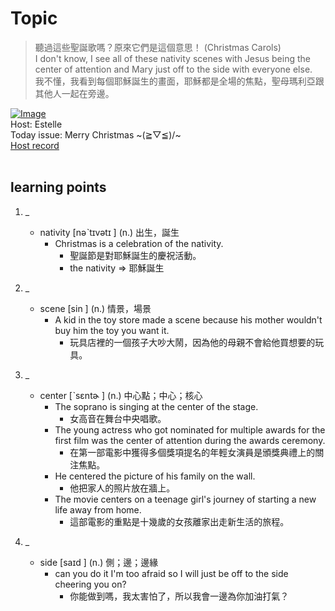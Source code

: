 # Topic

> 聽過這些聖誕歌嗎？原來它們是這個意思！ (Christmas Carols) <br>
> I don't know, I see all of these nativity scenes with Jesus being the center of attention and Mary just off to the side with everyone else. <br>
> 我不懂，我看到每個耶穌誕生的畫面，耶穌都是全場的焦點，聖母瑪利亞跟其他人一起在旁邊。 <br>

[![Image](https://cdn.voicetube.com/assets/thumbnails/fZ_kYSyOolI.jpg)](https://www.youtube.com/embed/fZ_kYSyOolI?rel=0&showinfo=0&cc_load_policy=0&controls=1&autoplay=1&iv_load_policy=3&playsinline=1&wmode=transparent&start=85&end=92&enablejsapi=1&origin=https://tw.voicetube.com&widgetid=1)<br>
Host: Estelle
<br>Today issue: Merry Christmas ~\(≧▽≦)/~
<br>
[Host record](https://cdn.voicetube.com/tmp/everyday_records/1829099090644362/3748.mp3)
<br><br>
## learning points
1. _
	* nativity  [nəˋtɪvətɪ ] (n.) 出生，誕生
		- Christmas is a celebration of the nativity.
			+ 聖誕節是對耶穌誕生的慶祝活動。
			+ the nativity => 耶穌誕生

2. _
	* scene  [sin ] (n.) 情景，場景
		- A kid in the toy store made a scene because his mother wouldn't buy him the toy you want it.
			+ 玩具店裡的一個孩子大吵大鬧，因為他的母親不會給他買想要的玩具。

3. _
	* center  [ˋsɛntɚ ] (n.) 中心點；中心；核心
		- The soprano is singing at the center of the stage.
			+ 女高音在舞台中央唱歌。
		- The young actress who got nominated for multiple awards for the first film was the center of attention during the awards ceremony.
			+ 在第一部電影中獲得多個獎項提名的年輕女演員是頒獎典禮上的關注焦點。
		- He centered the picture of his family on the wall.
			+ 他把家人的照片放在牆上。
		- The movie centers on a teenage girl's journey of starting a new life away from home.
			+ 這部電影的重點是十幾歲的女孩離家出走新生活的旅程。

4. _
	* side  [saɪd ] (n.) 側；邊；邊緣
		- can you do it I'm too afraid so I will just be off to the side cheering you on?
			+ 你能做到嗎，我太害怕了，所以我會一邊為你加油打氣？